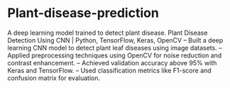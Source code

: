 # Plant-disease-prediction
A deep learning model trained to detect plant disease.
Plant Disease Detection Using CNN | Python, TensorFlow, Keras, OpenCV
– Built a deep learning CNN model to detect plant leaf diseases using image datasets.
– Applied preprocessing techniques using OpenCV for noise reduction and contrast enhancement.
– Achieved validation accuracy above 95% with Keras and TensorFlow.
– Used classification metrics like F1-score and confusion matrix for evaluation.
